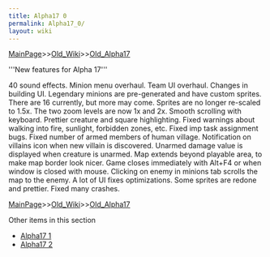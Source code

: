 ```yaml
---
title: Alpha17 0
permalink: Alpha17_0/
layout: wiki
---
```


[MainPage](/keeperrl_wiki/ "wikilink")>>[Old_Wiki](/keeperrl_wiki/Old_Wiki "wikilink")>>[Old_Alpha17](/keeperrl_wiki/Old_Alpha17 "wikilink")

'''New features for Alpha 17'''

40 sound effects.
Minion menu overhaul.
Team UI overhaul.
Changes in building UI.
Legendary minions are pre-generated and have custom sprites. There are 16 currently, but more may come.
Sprites are no longer re-scaled to 1.5x. The two zoom levels are now 1x and 2x.
Smooth scrolling with keyboard.
Prettier creature and square highlighting.
Fixed warnings about walking into fire, sunlight, forbidden zones, etc.
Fixed imp task assignment bugs.
Fixed number of armed members of human village.
Notification on villains icon when new villain is discovered.
Unarmed damage value is displayed when creature is unarmed.
Map extends beyond playable area, to make map border look nicer.
Game closes immediately with Alt+F4 or when window is closed with mouse.
Clicking on enemy in minions tab scrolls the map to the enemy.
A lot of UI fixes optimizations.
Some sprites are redone and prettier.
Fixed many crashes.

[MainPage](/keeperrl_wiki/ "wikilink")>>[Old_Wiki](/keeperrl_wiki/Old_Wiki "wikilink")>>[Old_Alpha17](/keeperrl_wiki/Old_Alpha17 "wikilink")

Other items in this section
-    [Alpha17 1](/keeperrl_wiki/Alpha17_1 "wikilink")
-    [Alpha17 2](/keeperrl_wiki/Alpha17_2 "wikilink")
